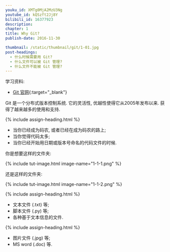 ```yaml
---
youku_id: XMTg0MjA2MzU3Ng
youtube_id: kQSzft2Jj8Y
bilibili_id: 16377923
description: 
chapter: 1
title: Why Git?
publish-date: 2016-11-30

thumbnail: /static/thumbnail/git/1-01.jpg
post-headings:
  - 什么时候需要用 Git?
  - 什么文件可以被 Git 管理?
  - 什么文件不能被 Git 管理?
---
```

学习资料:
  * [Git 官网](https://git-scm.com/){:target="_blank"}

Git 是一个分布式版本控制系统. 它的灵活性, 优越性使得它从2005年发布以来. 
获得了越来越多的使用和支持.

{% include assign-heading.html %}

* 当你已经成为码农, 或者已经在成为码农的路上;
* 当你觉得代码太多;
* 当你已经开始用日期或版本号命名的代码文件的时候.

你是想要这样的文件夹:

{% include tut-image.html image-name="1-1-1.png" %}

还是这样的文件夹:

{% include tut-image.html image-name="1-1-2.png" %}


{% include assign-heading.html %}

* 文本文件 (.txt) 等;
* 脚本文件 (.py) 等;
* 各种基于文本信息的文件.


{% include assign-heading.html %}

* 图片文件 (.jpg) 等;
* MS word (.doc) 等.